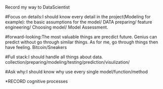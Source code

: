 Record my way to DataScientist

#Focus on details:I should know every detail in the project(Modeling for example): the basic assumptions for the model/  DATA preparing/ feature engineering/ Choosing model/ Model Assessment.

#forward-looking:The most valuable things are precdict future. Genius can predict without go through similar things. As for me, go through
things then have feeling. Bitcoin/Sneakers

#Full stack:I should handle all things about data.  collection/preparing/modeling/testing/prediction/visulization/

#Ask why:I should know why use every single model/function/method

*RECORD cognitive processes
